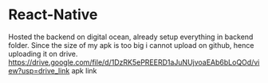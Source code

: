# React-Native
Hosted the backend on digital ocean, already setup everything in backend folder. 
Since the size of my apk is too big i cannot upload on github, hence uploading it on drive.
https://drive.google.com/file/d/1DzRK5ePREERD1aJuNUjvoaEAb6bLoQOd/view?usp=drive_link
apk link
